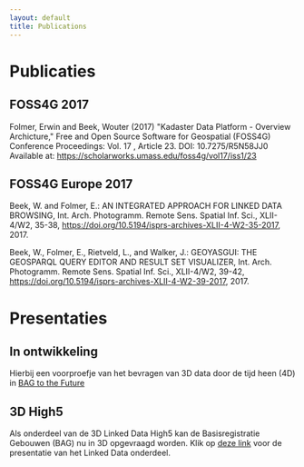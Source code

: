 ```yaml
---
layout: default
title: Publications
---
```


# Publicaties

## FOSS4G 2017
Folmer, Erwin and Beek, Wouter (2017) "Kadaster Data Platform - Overview Archicture," Free and Open Source Software for Geospatial (FOSS4G) Conference Proceedings: Vol. 17 , Article 23. 
DOI: 10.7275/R5N58JJ0 
Available at: https://scholarworks.umass.edu/foss4g/vol17/iss1/23

## FOSS4G Europe 2017
Beek, W. and Folmer, E.: AN INTEGRATED APPROACH FOR LINKED DATA BROWSING, Int. Arch. Photogramm. Remote Sens. Spatial Inf. Sci., XLII-4/W2, 35-38, https://doi.org/10.5194/isprs-archives-XLII-4-W2-35-2017, 2017. 

Beek, W., Folmer, E., Rietveld, L., and Walker, J.: GEOYASGUI: THE GEOSPARQL QUERY EDITOR AND RESULT SET VISUALIZER, Int. Arch. Photogramm. Remote Sens. Spatial Inf. Sci., XLII-4/W2, 39-42, https://doi.org/10.5194/isprs-archives-XLII-4-W2-39-2017, 2017. 

# Presentaties

## In ontwikkeling

Hierbij een voorproefje van het bevragen van 3D data door de tijd heen
(4D) in [BAG to the Future](BAG-to-the-Future.html)

## 3D High5

Als onderdeel van de 3D Linked Data High5 kan de Basisregistratie
Gebouwen (BAG) nu in 3D opgevraagd worden.  Klik op [deze
link](3D-High5.html) voor de presentatie
van het Linked Data onderdeel.
